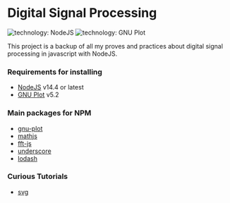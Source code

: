 # Digital Signal Processing

![technology: NodeJS](https://img.shields.io/badge/technology-NodeJS-green)
![technology: GNU Plot](https://img.shields.io/badge/technology-GNU_Plot-informational)

This project is a backup of all my proves and practices about digital signal processing in javascript with NodeJS.

### Requirements for installing

- [NodeJS](https://nodejs.org/) v14.4 or latest
- [GNU Plot](http://www.gnuplot.info/) v5.2

### Main packages for NPM

- [gnu-plot](https://github.com/V1rgul/node-gnuplot)
- [mathjs](https://mathjs.org/index.html)
- [fft-js](https://github.com/vail-systems/node-fft)
- [underscore](https://underscorejs.org/)
- [lodash](https://lodash.com/)

### Curious Tutorials 

- [svg](https://svg-tutorial.github.io/)